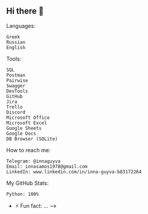## Hi there 👋

Languages:

    Greek
    Russian
    English

Tools:

    SQL
    Postman
    Pairwise
    Swagger
    DevTools
    GitHub
    Jira
    Trello
    Discord
    Microsoft Office
    Microsoft Excel
    Google Sheets
    Google Docs
    DB Browser (SQLite)

How to reach me:

    Telegram: @innaguyva
    Email: innasamos1978@gmail.com
    LinkedIn: www.linkedin.com/in/inna-guyva-b83172264

My GitHub Stats:

    Python: 100%

- ⚡ Fun fact: ...
-->
